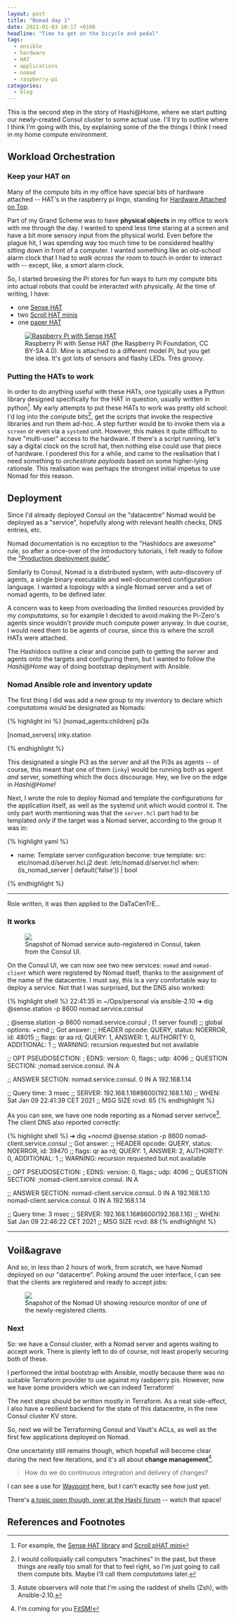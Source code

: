 ```yaml
---
layout: post
title: "Nomad day 1"
date: 2021-01-03 10:17 +0100
headline: "Time to get on the bicycle and pedal"
tags:
  - ansible
  - hardware
  - HAT
  - applications
  - nomad
  - raspberry-pi
categories:
  - blog
---
```


This is the second step in the story of Hashi@Home, where we start putting our newly-created Consul cluster to some actual use.
I'll try to outline where I think I'm going with this, by explaining some of the the things I think I need in my home compute environment.

## Workload Orchestration

### Keep your HAT on

Many of the compute bits in my office have special bits of hardware attached -- HAT's in the raspberry pi lingo, standing for [Hardware Attached on Top](https://www.raspberrypi.org/blog/introducing-raspberry-pi-hats/).

Part of my Grand Scheme <i class="fas fa-trademark"></i> was to have **physical objects** in my office to work with me through the day.
I wanted to spend less time staring at a screen and have a bit more sensory input from the physical world.
Even before the plague hit, I was spending way too much time to be considered healthy sitting down in front of a computer.
I wanted something like an old-school alarm clock that I had to _walk across the room_ to touch in order to interact with -- except, like, a _smart_ alarm clock.

So, I started browsing the Pi stores for fun ways to turn my compute bits into actual robots that could be interacted with physically.
At the time of writing, I have:

- one [Sense HAT](https://www.raspberrypi.org/products/sense-hat/)
- two [Scroll HAT minis](https://shop.pimoroni.com/products/scroll-hat-mini)
- one [paper HAT](https://shop.pimoroni.com/products/inky-phat?variant=12549254217811)

<figure class="text-center">
  <a title="the Raspberry Pi Foundation, CC BY-SA 4.0 &lt;https://creativecommons.org/licenses/by-sa/4.0&gt;, via Wikimedia Commons" href="https://commons.wikimedia.org/wiki/File:Raspberry_Pi_with_Sense_HAT.jpg">
  <img alt="Raspberry Pi with Sense HAT" src="/assets/img/512px-Raspberry_Pi_with_Sense_HAT.jpg"></a>
  <figcaption>Raspberry Pi with Sense HAT (the Raspberry Pi Foundation, CC BY-SA 4.0). Mine is attached to a different model Pi, but you get the idea. It's got lots of sensors and flashy LEDs. Tr&egrave;s groovy.</figcaption>
</figure>

### Putting the HATs to work

In order to do anything useful with these HATs, one typically uses a Python library designed specifically for the HAT in question, usually written in python[^HATlibs].
My early attempts to put these HATs to work was pretty old school: I'd log into the compute bits[^machines], get the scripts that invoke the respective libraries and run them ad-hoc.
A step further would be to invoke them via a `screen` or even via a `systemd` unit.
However, this makes it quite difficult to have "multi-user" access to the hardware.
If there's a script running, let's say a digital clock on the scroll hat, then nothing else could use that piece of hardware.
I pondered this for a while, and came to the realisation that I need something to _orchestrate payloads_ based on some higher-lying rationale.
This realisation was perhaps the strongest initial impetus to use Nomad for this reason.

## Deployment

Since I'd already deployed Consul on the "datacentre" <i class="far fa-grin-tongue-wink"></i> Nomad would be deployed as a "service", hopefully along with relevant health checks, DNS entries, etc.

Nomad documentation is no exception to the "Hashidocs are awesome" rule, so after a once-over of the introductory tutorials, I felt ready to follow the ["Production dpeloyment guide"](https://learn.hashicorp.com/tutorials/nomad/production-deployment-guide-vm-with-consul?in=nomad/production).

Similarly to Consul, Nomad is a distributed system, with auto-discovery of agents, a single binary executable and well-documented configuration language.
I wanted a topology with a single Nomad server and a set of nomad agents, to be defined later.

A concern was to keep from overloading the limited resources provided by my _computatoms_, so for example I decided to avoid making the Pi-Zero's agents since wouldn't provide much compute power anyway.
In due course, I would need them to be agents of course, since this is where the scroll HATs were attached.

The Hashidocs outline a clear and concise path to getting the server and agents onto the targets and configuring them, but I wanted to follow the _Hashi@Home_ way of doing bootstrap deployment with Ansible.

### Nomad Ansible role and inventory update

The first thing I did was add a new group to my inventory to declare which _computatoms_ would be designated as Nomads:

{% highlight ini %}
[nomad_agents:children]
pi3s

[nomad_servers]
inky.station

{% endhighlight %}

This designated a single Pi3 as the server and all the Pi3s as agents -- of course, this meant that one of them (`inky`) would be running both as agent _and_ server, something which the docs discourage.
Hey, we live on the edge in _Hashi@Home_!

Next, I wrote the role to deploy Nomad and template the configurations for the application itself, as well as the systemd unit which would control it.
The only part worth mentioning was that the `server.hcl` part had to be templated _only_ if the target was a Nomad server, according to the group it was in:

{% highlight yaml %}

- name: Template server configuration
  become: true
  template:
    src: etc/nomad.d/server.hcl.j2
    dest: /etc/nomad.d/server.hcl
  when: (is_nomad_server | default('false')) | bool

{% endhighlight %}

---

Role written, it was then applied to the DaTaCenTrE...

### It works

<figure>
  <img src="/assets/img/nomad-consul-ui.png" />
  <figcaption>
  Snapshot of Nomad service auto-registered in Consul, taken from the Consul UI.
  </figcaption>
</figure>

On the Consul UI, we can now see two new services: `nomad` and `nomad-client` which were registered by Nomad itself, thanks to the assignment of the name of the datacentre.
I must say, this is a _very_ comfortable way to deploy a service.
Not that I was surprised, but the DNS also worked:

{% highlight shell %}
22:41:35 in ~/Ops/personal via ansible-2.10
➜ dig @sense.station -p 8600 nomad.service.consul

; @sense.station -p 8600 nomad.service.consul
; (1 server found)
;; global options: +cmd
;; Got answer:
;; HEADER opcode: QUERY, status: NOERROR, id: 48015
;; flags: qr aa rd; QUERY: 1, ANSWER: 1, AUTHORITY: 0, ADDITIONAL: 1
;; WARNING: recursion requested but not available

;; OPT PSEUDOSECTION:
; EDNS: version: 0, flags:; udp: 4096
;; QUESTION SECTION:
;nomad.service.consul.    IN  A

;; ANSWER SECTION:
nomad.service.consul.  0  IN  A  192.168.1.14

;; Query time: 3 msec
;; SERVER: 192.168.1.16#8600(192.168.1.16)
;; WHEN: Sat Jan 09 22:41:39 CET 2021
;; MSG SIZE  rcvd: 65
{% endhighlight %}

As you can see, we have one node reporting as a Nomad server serivce[^observers].
The client DNS also reported correctly:

{% highlight shell %}
➜ dig +nocmd @sense.station -p 8600 nomad-client.service.consul
;; Got answer:
;; HEADER opcode: QUERY, status: NOERROR, id: 39470
;; flags: qr aa rd; QUERY: 1, ANSWER: 2, AUTHORITY: 0, ADDITIONAL: 1
;; WARNING: recursion requested but not available

;; OPT PSEUDOSECTION:
; EDNS: version: 0, flags:; udp: 4096
;; QUESTION SECTION:
;nomad-client.service.consul.  IN  A

;; ANSWER SECTION:
nomad-client.service.consul. 0  IN  A  192.168.1.10
nomad-client.service.consul. 0  IN  A  192.168.1.14

;; Query time: 3 msec
;; SERVER: 192.168.1.16#8600(192.168.1.16)
;; WHEN: Sat Jan 09 22:46:22 CET 2021
;; MSG SIZE  rcvd: 88
{% endhighlight %}

---

## Voil&agrave

And so, in less than 2 hours of work, from scratch, we have Nomad deployed on our "datacentre".
Poking around the user interface, I can see that the clients are registered and ready to accept jobs:

<figure>
  <img src="/assets/img/nomad-ui-pi3.png" />
  <figcaption>
  Snapshot of the Nomad UI showing resource monitor of one of the newly-registered clients.
  </figcaption>
</figure>

### Next

So: we have a Consul cluster, with a Nomad server and agents waiting to accept work.
There is plenty left to do of course, not least properly securing both of these.

I performed the initial bootstrap with Ansible, mostly because there was no suitable Terraform provider to use against my rasbperry pis.
However, now we have some providers which we can indeed Terraform!

The next steps should be written mostly in Terraform.
As a neat side-effect, I also have a resilient backend for the state of this datacentre, in the new Consul cluster KV store.

So, next we will be Terraforming Consul and Vault's ACLs, as well as the first few applications deployed on Nomad.

One uncertainty still remains though, which hopefull will become clear during the next few iterations, and it's all about **change management**[^Fitsm].

> How do we do continuous integration and delivery of changes?

I can see a use for [Waypoint](https://waypointproject.io) here, but I can't exactly see _how_ just yet.

There's [a topic open though, over at the Hashi forum](https://discuss.hashicorp.com/t/how-does-packer-fit-into-waypoint/19339) -- watch that space!

## References and Footnotes

[^HATlibs]: For example, the [Sense HAT library](https://pythonhosted.org/sense-hat/) and [Scroll pHAT mini](https://github.com/pimoroni/scroll-phat-hd)
[^machines]: I would colloquially call computers "machines" in the past, but these things are really too small for that to feel right, so I'm just going to call them compute bits. Maybe I'll call them _computatoms_ later.
[^observers]: Astute observers will note that I'm using the raddest of shells (Zsh), with Ansible-2.10.
[^Fitsm]: I'm coming for you [FitSM!](https://www.fitsm.eu/)
